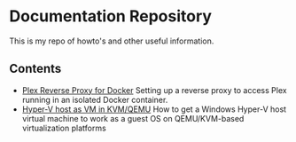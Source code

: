# Documentation Repository

This is my repo of howto's and other useful information.

## Contents

* [Plex Reverse Proxy for Docker](Plex-Reverse-Proxy-for-Docker.md) Setting up a reverse proxy to access Plex running in an isolated Docker container.
* [Hyper-V host as VM in KVM/QEMU](HyperV-in-KVM.md) How to get a Windows Hyper-V host virtual machine to work as a guest OS on QEMU/KVM-based virtualization platforms
